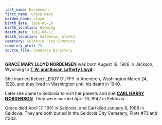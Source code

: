 ```yaml
---
last_name: Nordenson
first_name: Grace Mary
maiden_name: Lloyd
birth_date: 1906-08-16
birth_location: Wyoming
death_date: 1961-04-17
death_location: Seldovia, Alaska
cemetery: Seldovia City Cemetery
cemetery_plot: 73
source_file: Cemetery Directory
---
```

**GRACE MARY LLOYD NORDENSEN** was born August 16, 1906 in Jackson, Wyoming to [**T.W. and Susan Lafferty Lloyd**](./Lloyd_Theophilus_W.md). 

She married Robert LEROY DUFFY in Aberdeen, Washington March 24, 1928, and they lived in Washington until his death in 1940.  

Later she came to Seldovia to visit her parents and met [**CARL HARRY NORDENSON**](./Nordenson_Carl.md).  They were married April 16, 1942 in Seldovia.  

Grace died April 17, 1961 in Seldovia, and Carl died January 8, 1968 in Seldovia.  They are both buried in the Seldovia City Cemetery, Plots #73 and #233.
